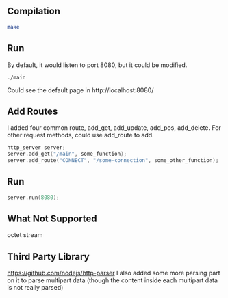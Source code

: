 ## Compilation

```bash
make
```

## Run
By default, it would listen to port 8080, but it could be modified.
```main
./main
```
Could see the default page in http://localhost:8080/

## Add Routes
I added four common route, add_get, add_update, add_pos, add_delete. For other request methods, could use add_route to add.
```cpp
http_server server;
server.add_get("/main", some_function);
server.add_route("CONNECT", "/some-connection", some_other_function);
```

## Run
```cpp
server.run(8080);
```

## What Not Supported
octet stream

## Third Party Library
https://github.com/nodejs/http-parser
I also added some more parsing part on it to parse multipart data (though the content inside each multipart data is not really parsed)
